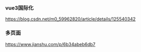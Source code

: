 ### vue3国际化
https://blog.csdn.net/m0_59962820/article/details/125540342

### 多页面
https://www.jianshu.com/p/6b34abeb6db7